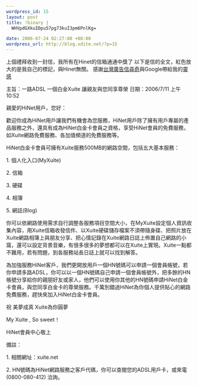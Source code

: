 ```yaml
--- 
wordpress_id: 15
layout: post
title: !binary |
  WHVpdGXkuIDpu57pg73kuI3pm6PnlKg=

date: 2006-07-24 02:27:00 +08:00
wordpress_url: http://blog.xdite.net/?p=15
---
```

上個禮拜收到一封信，我所有在Hinet的信箱通通中獎了
以下是信的全文，紅色放大的是我自己的標記，與Hinet無關。
感謝<a href="http://tw-spammail.blogspot.com/">台灣廣告信尋奇</a>與Google帶給我的<a href="http://0rz.net/b71Ck">靈感</a>

主旨：一路ADSL 一個白金Xuite 讓親友與您同享尊榮
日期：2006/7/11 上午 10:52

<div>  <p>親愛的HiNet用戶，您好：</p>  <p> </p>  <p>歡迎你成為HiNet用戶讓我們有機會為您服務，HiNet用戶除了擁有用戶專屬的產品服務之外，還具有成為HiNet白金卡會員之資格，享受HiNet會員的免費服務，如Xuite網路免費服務、各加值頻道的免費服務等。</p>  <p> </p>  <p>HiNet白金卡會員可擁有Xuite服務500MB的網路空間，包括五大基本服務：</p>  <p><!--[if !supportLists]-->1.      <!--[endif]-->個人化入口(MyXuite)</p>  <p><!--[if !supportLists]-->2.      <!--[endif]-->信箱</p>  <p><!--[if !supportLists]-->3.      <!--[endif]-->硬碟</p>  <p><!--[if !supportLists]-->4.      <!--[endif]-->相簿</p>  <p><!--[if !supportLists]-->5.      <!--[endif]-->網誌(Blog)</p>  <p> </p>  <p>你可以依網路使用需求自行調整各服務項目空間大小，在MyXuite設定個人資訊收集內容，用Xuite信箱收發信件、以Xuite硬碟儲存檔案不須帶隨身碟、把照片放在Xuite網路相簿上與朋友分享、把心情記錄在Xuite網路日誌上佈置自己網路的小窩，還可以設定背景音樂，有很多很多的夢想都可以在Xuite上實現。Xuite一點都不難用，若有問題，到各服務站長日誌上就可以找到解答。    </p>  <p> </p>  <p>為加強服務HiNet客戶，我們更開放用戶一個HN號碼可以申請一個會員帳號，若你申請多路ADSL，你可以以一個HN號碼自己申請一個會員帳號外，把多餘的HN帳號分享給你的親朋好友或家人，他們可以使用你其他的HN號碼申請HiNet白金卡會員，與您同享白金卡的尊榮服務。千萬別錯過HiNet為你個人提供貼心的網路免費服務，趕快來加入HiNet白金卡會員。</p>  <p> </p>  <p>祝 美夢成真  Xuite為你圓夢</p>  <p> </p>  <p>My Xuite , So sweet！</p>  <p> </p>  <p> </p>  <p> </p>  <p>HiNet會員中心敬上</p>  <p>備註：</p>  <p><!--[if !supportLists]-->1.      <!--[endif]-->相關網址：xuite.net</p>  <p><!--[if !supportLists]-->2.      <!--[endif]-->HN號碼為HiNet網路服務之客戶代碼，你可以查閱您的ADSL用戶卡，或來電(0800-080-412) 洽詢。</p>  </div>
